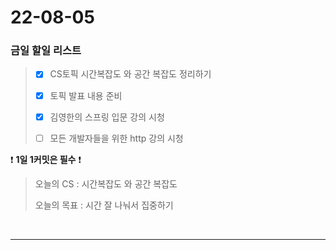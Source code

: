 # 22-08-05
### 금일 할일 리스트

> - [x]  CS토픽 시간복잡도 와 공간 복잡도 정리하기
>
> - [x] 토픽 발표 내용 준비
>
> - [x] 김영한의 스프링 입문 강의 시청
> 
> - [ ] 모든 개발자들을 위한 http 강의 시청
    <br/>

❗ **1일 1커밋은 필수** ❗
> 오늘의 CS :  시간복잡도 와 공간 복잡도
>
> 오늘의 목표 :  시간 잘 나눠서 집중하기
<br/>

------------ 